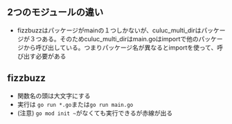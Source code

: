 ## 2つのモジュールの違い
- fizzbuzzはパッケージがmainの１つしかないが、culuc_multi_dirはパッケージが３つある。そのためculuc_multi_dirはmain.goはimportで他のパッケージから呼び出している。つまりパッケージ名が異なるとimportを使って、呼び出す必要がある

## fizzbuzz
- 関数名の頭は大文字にする
- 実行は `go run *.go`または`go run main.go`
- (注意) `go mod init ~`がなくても実行できるが赤線が出る

